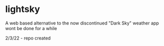 # lightsky
A web based alternative to the now discontinued "Dark Sky" weather app
wont be done for a while

2/3/22 - repo created
